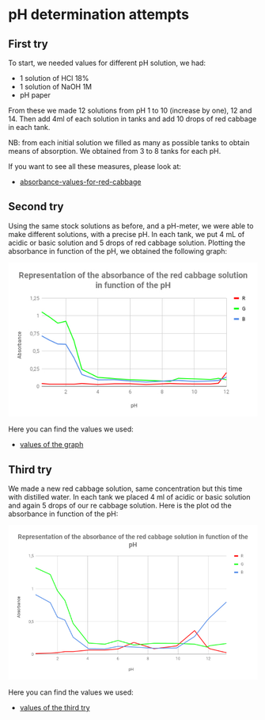 # pH determination attempts

## First try

To start, we needed values for different pH solution, we had:

- 1 solution of HCl 18%
- 1 solution of NaOH 1M
- pH paper

From these we made 12 solutions from pH 1 to 10 (increase by one), 12 and 14. Then add 4ml of each solution in tanks and add 10 drops of red cabbage in each tank.

NB: from each initial solution we filled as many as possible tanks to obtain means of absorption. We obtained from 3 to 8 tanks for each pH.

If you want to see all these measures, please look at:

- [absorbance-values-for-red-cabbage](absorbance-values/README.md)

## Second try

Using the same stock solutions as before, and a pH-meter, we were able to make different solutions, with a precise pH. In each tank, we put 4 mL of acidic or basic solution and 5 drops of red cabbage solution. Plotting the absorbance in function of the pH, we obtained the following graph:

![graph_red_cabbage.jpg](graph_red_cabbage.jpg)

Here you can find the values we used:

- [values of the graph](graph-values/README.md)

## Third try

We made a new red cabbage solution, same concentration but this time with distilled water. In each tank we placed 4 ml of acidic or basic solution and again 5 drops of our re cabbage solution.
Here is the plot od the absorbance in function of the pH:

![graph_red_cabbage2.jpg](graph_red_cabbage2.jpg)

Here you can find the values we used:

- [values of the third try](graph-values2/README.md)
